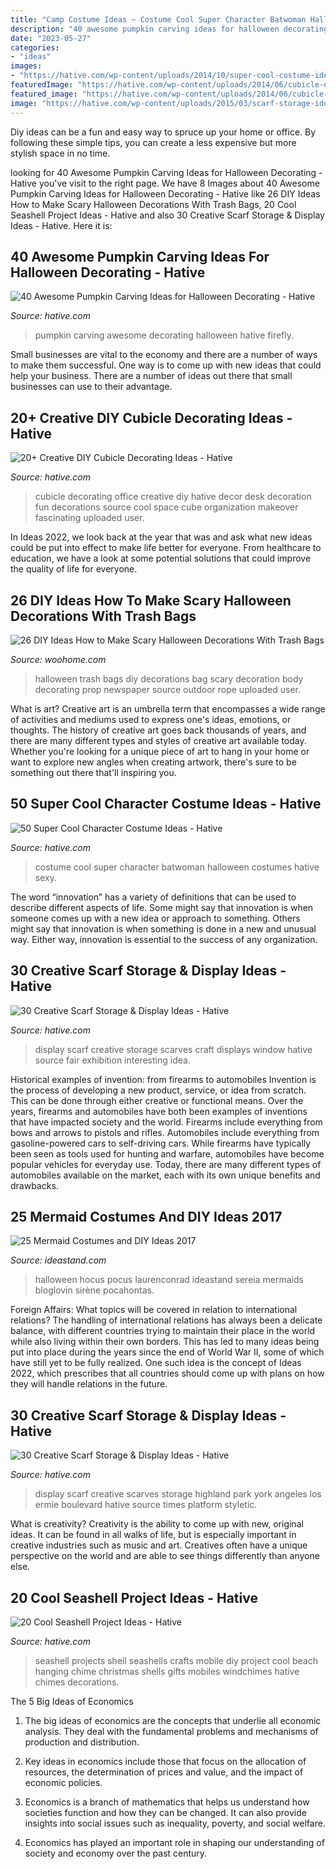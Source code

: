 ```yaml
---
title: "Camp Costume Ideas ~ Costume Cool Super Character Batwoman Halloween Costumes Hative Sexy"
description: "40 awesome pumpkin carving ideas for halloween decorating"
date: "2023-05-27"
categories:
- "ideas"
images:
- "https://hative.com/wp-content/uploads/2014/10/super-cool-costume-ideas/30-batwoman-costume.jpg"
featuredImage: "https://hative.com/wp-content/uploads/2014/06/cubicle-decorating-ideas/22-office-cubicle-decorating-ideas.jpg"
featured_image: "https://hative.com/wp-content/uploads/2014/06/cubicle-decorating-ideas/22-office-cubicle-decorating-ideas.jpg"
image: "https://hative.com/wp-content/uploads/2015/03/scarf-storage-ideas/27-creative-scarf-storage-and-display-ideas.jpg"
---
```



Diy ideas can be a fun and easy way to spruce up your home or office. By following these simple tips, you can create a less expensive but more stylish space in no time.

	

		
looking for 40 Awesome Pumpkin Carving Ideas for Halloween Decorating - Hative you've visit to the right page. We have 8 Images about 40 Awesome Pumpkin Carving Ideas for Halloween Decorating - Hative like 26 DIY Ideas How to Make Scary Halloween Decorations With Trash Bags, 20 Cool Seashell Project Ideas - Hative and also 30 Creative Scarf Storage &amp; Display Ideas - Hative. Here it is:
		
    
## 40 Awesome Pumpkin Carving Ideas For Halloween Decorating - Hative

<img loading=lazy src="https://hative.com/wp-content/uploads/2014/10/pumpkin-carving-ideas/33-firefly-pumpkin.jpg" onerror="this.onerror=null;this.src='https://tse2.mm.bing.net/th?id=OIP.TeEQqtFQmiT6lDD_3noG_gHaLI&amp;pid=15.1';" alt="40 Awesome Pumpkin Carving Ideas for Halloween Decorating - Hative">

_Source: hative.com_

>pumpkin carving awesome decorating halloween hative firefly. 

	

Small businesses are vital to the economy and there are a number of ways to make them successful. One way is to come up with new ideas that could help your business. There are a number of ideas out there that small businesses can use to their advantage.

    
## 20+ Creative DIY Cubicle Decorating Ideas - Hative

<img loading=lazy src="https://hative.com/wp-content/uploads/2014/06/cubicle-decorating-ideas/22-office-cubicle-decorating-ideas.jpg" onerror="this.onerror=null;this.src='https://tse1.mm.bing.net/th?id=OIP.zfJwYZoAghqS0HreZ5j_fwHaFj&amp;pid=15.1';" alt="20+ Creative DIY Cubicle Decorating Ideas - Hative">

_Source: hative.com_

>cubicle decorating office creative diy hative decor desk decoration fun decorations source cool space cube organization makeover fascinating uploaded user. 

	

In Ideas 2022, we look back at the year that was and ask what new ideas could be put into effect to make life better for everyone. From healthcare to education, we have a look at some potential solutions that could improve the quality of life for everyone.

    
## 26 DIY Ideas How To Make Scary Halloween Decorations With Trash Bags

<img loading=lazy src="http://www.woohome.com/wp-content/uploads/2013/10/Diy-Halloween-items-With-Trash-Bags-7-2.jpg" onerror="this.onerror=null;this.src='https://tse3.mm.bing.net/th?id=OIP.lUSX6RPEDdUhbOMG1u6oogHaJ4&amp;pid=15.1';" alt="26 DIY Ideas How to Make Scary Halloween Decorations With Trash Bags">

_Source: woohome.com_

>halloween trash bags diy decorations bag scary decoration body decorating prop newspaper source outdoor rope uploaded user. 

	

What is art?
Creative art is an umbrella term that encompasses a wide range of activities and mediums used to express one's ideas, emotions, or thoughts. The history of creative art goes back thousands of years, and there are many different types and styles of creative art available today. Whether you're looking for a unique piece of art to hang in your home or want to explore new angles when creating artwork, there's sure to be something out there that'll inspiring you.

    
## 50 Super Cool Character Costume Ideas - Hative

<img loading=lazy src="https://hative.com/wp-content/uploads/2014/10/super-cool-costume-ideas/30-batwoman-costume.jpg" onerror="this.onerror=null;this.src='https://tse2.mm.bing.net/th?id=OIP.OKnekT2OwZNeOfSmlhvEAAHaLI&amp;pid=15.1';" alt="50 Super Cool Character Costume Ideas - Hative">

_Source: hative.com_

>costume cool super character batwoman halloween costumes hative sexy. 

	

The word “innovation” has a variety of definitions that can be used to describe different aspects of life. Some might say that innovation is when someone comes up with a new idea or approach to something. Others might say that innovation is when something is done in a new and unusual way. Either way, innovation is essential to the success of any organization.

    
## 30 Creative Scarf Storage &amp; Display Ideas - Hative

<img loading=lazy src="https://hative.com/wp-content/uploads/2015/03/scarf-storage-ideas/27-creative-scarf-storage-and-display-ideas.jpg" onerror="this.onerror=null;this.src='https://tse3.mm.bing.net/th?id=OIP.apHzrUS_MR1NliMR8RBmkAHaRI&amp;pid=15.1';" alt="30 Creative Scarf Storage &amp; Display Ideas - Hative">

_Source: hative.com_

>display scarf creative storage scarves craft displays window hative source fair exhibition interesting idea. 

	

Historical examples of invention: from firearms to automobiles
Invention is the process of developing a new product, service, or idea from scratch. This can be done through either creative or functional means. Over the years, firearms and automobiles have both been examples of inventions that have impacted society and the world. Firearms include everything from bows and arrows to pistols and rifles. Automobiles include everything from gasoline-powered cars to self-driving cars. While firearms have typically been seen as tools used for hunting and warfare, automobiles have become popular vehicles for everyday use. Today, there are many different types of automobiles available on the market, each with its own unique benefits and drawbacks.

    
## 25 Mermaid Costumes And DIY Ideas 2017

<img loading=lazy src="https://ideastand.com/wp-content/uploads/2017/09/mermaid-costume-diy/4-mermaid-costume-diy-ideas-tutorials.jpg" onerror="this.onerror=null;this.src='https://tse4.mm.bing.net/th?id=OIP.8AW6BWy6SG_sET6BszO-3AHaK6&amp;pid=15.1';" alt="25 Mermaid Costumes and DIY Ideas 2017">

_Source: ideastand.com_

>halloween hocus pocus laurenconrad ideastand sereia mermaids bloglovin sirène pocahontas. 

	

Foreign Affairs: What topics will be covered in relation to international relations?
The handling of international relations has always been a delicate balance, with different countries trying to maintain their place in the world while also living within their own borders. This has led to many ideas being put into place during the years since the end of World War II, some of which have still yet to be fully realized. One such idea is the concept of Ideas 2022, which prescribes that all countries should come up with plans on how they will handle relations in the future.

    
## 30 Creative Scarf Storage &amp; Display Ideas - Hative

<img loading=lazy src="https://hative.com/wp-content/uploads/2015/03/scarf-storage-ideas/13-creative-scarf-storage-and-display-ideas.jpg" onerror="this.onerror=null;this.src='https://tse4.mm.bing.net/th?id=OIP.gXSSa2kUOVXuXFYRtm4rxAHaLd&amp;pid=15.1';" alt="30 Creative Scarf Storage &amp; Display Ideas - Hative">

_Source: hative.com_

>display scarf creative scarves storage highland park york angeles los ermie boulevard hative source times platform styletic. 

	

What is creativity?
Creativity is the ability to come up with new, original ideas. It can be found in all walks of life, but is especially important in creative industries such as music and art. Creatives often have a unique perspective on the world and are able to see things differently than anyone else.

    
## 20 Cool Seashell Project Ideas - Hative

<img loading=lazy src="https://hative.com/wp-content/uploads/2014/12/seashell-project-ideas/3-seashell-chime.jpg" onerror="this.onerror=null;this.src='https://tse2.mm.bing.net/th?id=OIP.6sveIlQV3ojnz8Rb677pAgHaLH&amp;pid=15.1';" alt="20 Cool Seashell Project Ideas - Hative">

_Source: hative.com_

>seashell projects shell seashells crafts mobile diy project cool beach hanging chime christmas shells gifts mobiles windchimes hative chimes decorations. 

	

The 5 Big Ideas of Economics
1. The big ideas of economics are the concepts that underlie all economic analysis. They deal with the fundamental problems and mechanisms of production and distribution.
2. Key ideas in economics include those that focus on the allocation of resources, the determination of prices and value, and the impact of economic policies.

3. Economics is a branch of mathematics that helps us understand how societies function and how they can be changed. It can also provide insights into social issues such as inequality, poverty, and social welfare.

4. Economics has played an important role in shaping our understanding of society and economy over the past century.

